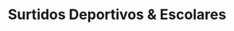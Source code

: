 ---
title: "Surtidos Deportivos & Escolares"
url: /pereira/surtidos-deportivos-und-escolares/
shop: ropa
---
